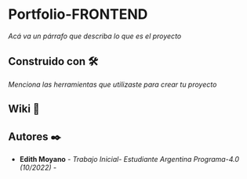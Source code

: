 # Portfolio-FRONTEND

_Acá va un párrafo que describa lo que es el proyecto_



## Construido con 🛠️

_Menciona las herramientas que utilizaste para crear tu proyecto_


## Wiki 📖



## Autores ✒️

* **Edith Moyano** - *Trabajo Inicial- Estudiante Argentina Programa-4.0 (10/2022)* - 

